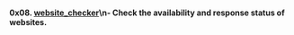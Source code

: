 #### 0x08. [website_checker](0x08-website_checker/)\n- Check the availability and response status of websites.
